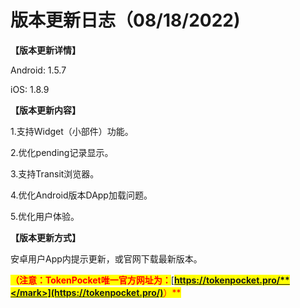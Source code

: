 # 版本更新日志（08/18/2022)

**【版本更新详情】**

Android: 1.5.7

iOS: 1.8.9

&#x20;

**【版本更新内容】**

1.支持Widget（小部件）功能。

2.优化pending记录显示。

3.支持Transit浏览器。&#x20;

4.优化Android版本DApp加载问题。&#x20;

5.优化用户体验。



**【版本更新方式】**&#x20;

安卓用户App内提示更新，或官网下载最新版本。

<mark style="color:red;">**（注意：TokenPocket唯一官方网址为：**</mark>[<mark style="color:red;">**https://tokenpocket.pro/**</mark>](https://tokenpocket.pro/)<mark style="color:red;">**）**</mark>
